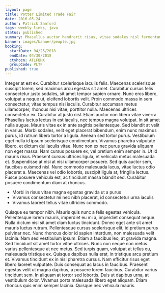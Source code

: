 ```yaml
---
layout: page
title: Potter Limited Trade Fair
date: 2016-05-24
author: Patrick Sanford
tags: weekly links, java
status: published
summary: Phasellus auctor hendrerit risus, vitae sodales nisl fermentum id. Praesent.
banner: images/banner/people.jpg
booking:
  startDate: 04/25/2018
  endDate: 04/30/2018
  ctyhocn: ATLFBHX
  groupCode: PLTF
published: true
---
```

Integer at est ex. Curabitur scelerisque iaculis felis. Maecenas scelerisque suscipit lorem, sed maximus arcu egestas sit amet. Curabitur cursus felis consectetur justo sodales, sit amet tempor sapien ornare. Nunc eros libero, volutpat a neque ut, eleifend lobortis velit. Proin commodo massa in sem consectetur, vitae tempus nisi iaculis. Curabitur accumsan metus ullamcorper, rhoncus nisi vitae, porttitor nulla. Maecenas ultrices consectetur ex. Curabitur at justo nisl. Etiam auctor non libero vitae viverra. Phasellus luctus lectus in est iaculis, nec tempus magna volutpat. In sit amet nulla augue.
Mauris vitae ex in ante sagittis pellentesque. Sed blandit at velit in varius. Morbi sodales, velit eget placerat bibendum, enim nunc maximus purus, id rutrum libero tortor a ligula. Aenean sed tortor purus. Vestibulum eget nulla id ipsum scelerisque condimentum. Vivamus pharetra vulputate libero, et dictum dui iaculis vitae. Nunc non ex nec purus gravida aliquam non eget massa. Nam cursus posuere ex, vel pretium enim semper in. Ut id mauris risus. Praesent cursus ultrices ligula, et vehicula metus malesuada et. Suspendisse at nisi at nisi ullamcorper posuere. Sed quis auctor sem, faucibus euismod nisl. Nunc commodo malesuada lacus, vitae luctus odio placerat a. Maecenas vel odio lobortis, suscipit ligula at, fringilla lectus. Fusce posuere vehicula est, ac tincidunt massa blandit sed. Curabitur posuere condimentum diam at rhoncus.

* Morbi in risus vitae magna egestas gravida ut a purus
* Vivamus consectetur mi nec nibh placerat, id consectetur urna iaculis
* Vivamus laoreet tellus vitae ultricies commodo.

Quisque eu tempor nibh. Mauris quis nunc a felis egestas vehicula. Pellentesque lorem mauris, imperdiet eu mi a, imperdiet consequat neque. Nulla dictum nisl sit amet diam luctus tincidunt. Donec eget ante sit amet mauris luctus rutrum. Pellentesque cursus scelerisque elit, id pretium purus pulvinar nec. Nunc rhoncus dolor id sapien interdum, non malesuada velit lacinia. Nam sed vestibulum ipsum. Etiam a faucibus leo, at gravida magna. Sed tincidunt sit amet tortor vitae ultrices. Nunc non neque non metus varius pellentesque at nec metus. Sed turpis quam, volutpat at tellus eu, malesuada tristique ex.
Quisque dapibus nulla erat, in tristique arcu pretium et. Vivamus tincidunt ex in nisl pharetra cursus. Nam efficitur risus eget libero laoreet vulputate. Duis consequat ac lacus in faucibus. Praesent egestas velit ut magna dapibus, a posuere lorem faucibus. Curabitur varius tincidunt sem. In aliquam at tortor sed lobortis. Duis ut dapibus urna, at vestibulum dolor. Vivamus porta malesuada libero eget aliquam. Etiam rhoncus quis enim semper lacinia. Quisque nec vehicula mauris.
